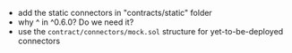 - add the static connectors in "contracts/static" folder
- why ^ in ^0.6.0? Do we need it?
- use the `contract/connectors/mock.sol` structure for yet-to-be-deployed connectors